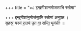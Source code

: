 +++
title = "०८ इन्द्रमीशानमोजसाभि स्तोमा"

+++
इन्द्र॒मीशा॑न॒मोज॑सा॒भि स्तोमा॑ अनूषत ।  
स॒हस्रं॒ यस्य॑ रा॒तय॑ उ॒त वा॒ सन्ति॒ भूय॑सीः ॥